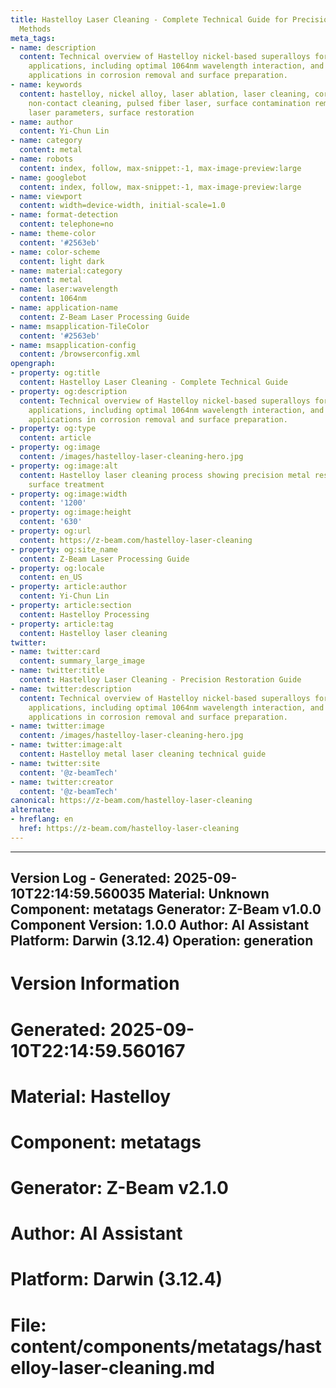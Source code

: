 ```yaml
---
title: Hastelloy Laser Cleaning - Complete Technical Guide for Precision Metal Restoration
  Methods
meta_tags:
- name: description
  content: Technical overview of Hastelloy nickel-based superalloys for laser cleaning
    applications, including optimal 1064nm wavelength interaction, and industrial
    applications in corrosion removal and surface preparation.
- name: keywords
  content: hastelloy, nickel alloy, laser ablation, laser cleaning, corrosion removal,
    non-contact cleaning, pulsed fiber laser, surface contamination removal, industrial
    laser parameters, surface restoration
- name: author
  content: Yi-Chun Lin
- name: category
  content: metal
- name: robots
  content: index, follow, max-snippet:-1, max-image-preview:large
- name: googlebot
  content: index, follow, max-snippet:-1, max-image-preview:large
- name: viewport
  content: width=device-width, initial-scale=1.0
- name: format-detection
  content: telephone=no
- name: theme-color
  content: '#2563eb'
- name: color-scheme
  content: light dark
- name: material:category
  content: metal
- name: laser:wavelength
  content: 1064nm
- name: application-name
  content: Z-Beam Laser Processing Guide
- name: msapplication-TileColor
  content: '#2563eb'
- name: msapplication-config
  content: /browserconfig.xml
opengraph:
- property: og:title
  content: Hastelloy Laser Cleaning - Complete Technical Guide
- property: og:description
  content: Technical overview of Hastelloy nickel-based superalloys for laser cleaning
    applications, including optimal 1064nm wavelength interaction, and industrial
    applications in corrosion removal and surface preparation.
- property: og:type
  content: article
- property: og:image
  content: /images/hastelloy-laser-cleaning-hero.jpg
- property: og:image:alt
  content: Hastelloy laser cleaning process showing precision metal restoration and
    surface treatment
- property: og:image:width
  content: '1200'
- property: og:image:height
  content: '630'
- property: og:url
  content: https://z-beam.com/hastelloy-laser-cleaning
- property: og:site_name
  content: Z-Beam Laser Processing Guide
- property: og:locale
  content: en_US
- property: article:author
  content: Yi-Chun Lin
- property: article:section
  content: Hastelloy Processing
- property: article:tag
  content: Hastelloy laser cleaning
twitter:
- name: twitter:card
  content: summary_large_image
- name: twitter:title
  content: Hastelloy Laser Cleaning - Precision Restoration Guide
- name: twitter:description
  content: Technical overview of Hastelloy nickel-based superalloys for laser cleaning
    applications, including optimal 1064nm wavelength interaction, and industrial
    applications in corrosion removal and surface preparation.
- name: twitter:image
  content: /images/hastelloy-laser-cleaning-hero.jpg
- name: twitter:image:alt
  content: Hastelloy metal laser cleaning technical guide
- name: twitter:site
  content: '@z-beamTech'
- name: twitter:creator
  content: '@z-beamTech'
canonical: https://z-beam.com/hastelloy-laser-cleaning
alternate:
- hreflang: en
  href: https://z-beam.com/hastelloy-laser-cleaning
---
```


---
Version Log - Generated: 2025-09-10T22:14:59.560035
Material: Unknown
Component: metatags
Generator: Z-Beam v1.0.0
Component Version: 1.0.0
Author: AI Assistant
Platform: Darwin (3.12.4)
Operation: generation
---

# Version Information
# Generated: 2025-09-10T22:14:59.560167
# Material: Hastelloy
# Component: metatags
# Generator: Z-Beam v2.1.0
# Author: AI Assistant
# Platform: Darwin (3.12.4)
# File: content/components/metatags/hastelloy-laser-cleaning.md